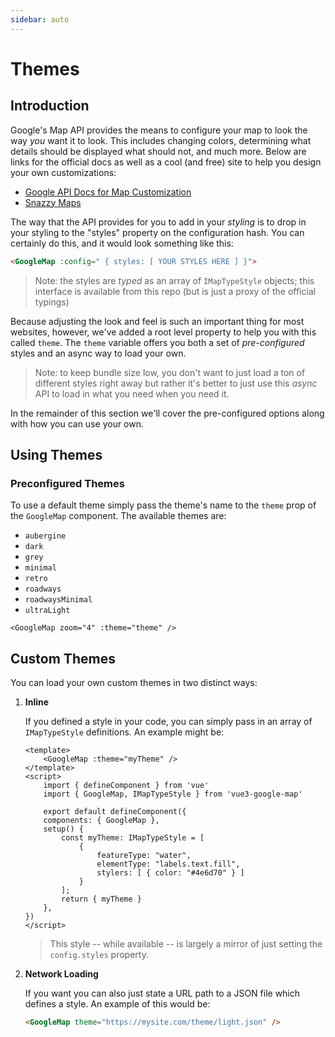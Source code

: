 ```yaml
---
sidebar: auto
---
```


# Themes

## Introduction

Google's Map API provides the means to configure your map to look the way _you_ want it to look. This includes changing colors, determining what details should be displayed what should not, and much more. Below are links for the official docs as well as a cool (and free) site to help you design your own customizations:

- [Google API Docs for Map Customization](https://developers.google.com/maps/documentation/javascript/styling)
- [Snazzy Maps](https://snazzymaps.com/)

The way that the API provides for you to add in your _styling_ is to drop in your styling to the "styles" property on the configuration hash. You can certainly do this, and it would look something like this:

```html
<GoogleMap :config=" { styles: [ YOUR STYLES HERE ] }">
```
> Note: the styles are _typed_ as an array of `IMapTypeStyle` objects; this interface is available from this repo (but is just a proxy of the official typings)

Because adjusting the look and feel is such an important thing for most websites, however, we've added a root level property to help you with this called `theme`. The `theme` variable offers you both a set of _pre-configured_ styles and an async way to load your own.

> Note: to keep bundle size low, you don't want to just load a ton of different styles right away but rather it's better to just use this _async_ API to load in what you need when you need it.

In the remainder of this section we'll cover the pre-configured options along with how you can use your own.

## Using Themes

### Preconfigured Themes

<ThemesExample />

To use a default theme simply pass the theme's name to the `theme` prop of the `GoogleMap` component. The available themes are:

- `aubergine`
- `dark`
- `grey`
- `minimal`
- `retro`
- `roadways`
- `roadwaysMinimal`
- `ultraLight`

<!-- prettier-ignore -->
```vue
<GoogleMap zoom="4" :theme="theme" />
```


## Custom Themes

You can load your own custom themes in two distinct ways:

1. **Inline**

    If you defined a style in your code, you can simply pass in an array of `IMapTypeStyle` definitions. An example might be:

    ```vue
    <template>
        <GoogleMap :theme="myTheme" />
    </template>
    <script>
        import { defineComponent } from 'vue'
        import { GoogleMap, IMapTypeStyle } from 'vue3-google-map'

        export default defineComponent({
        components: { GoogleMap },
        setup() {
            const myTheme: IMapTypeStyle = [
                {
                    featureType: "water",
                    elementType: "labels.text.fill",
                    stylers: [ { color: "#4e6d70" } ]
                }
            ];
            return { myTheme }
        },
    })
    </script>
    ```

    > This style -- while available -- is largely a mirror of just setting the `config.styles` property.

2. **Network Loading**

    If you want you can also just state a URL path to a JSON file which defines a style. An example of this would be:

    ```html
    <GoogleMap theme="https://mysite.com/theme/light.json" />
    ```



